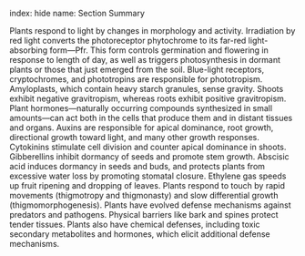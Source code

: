 index: hide
name: Section Summary

Plants respond to light by changes in morphology and activity. Irradiation by red light converts the photoreceptor phytochrome to its far-red light-absorbing form—Pfr. This form controls germination and flowering in response to length of day, as well as triggers photosynthesis in dormant plants or those that just emerged from the soil. Blue-light receptors, cryptochromes, and phototropins are responsible for phototropism. Amyloplasts, which contain heavy starch granules, sense gravity. Shoots exhibit negative gravitropism, whereas roots exhibit positive gravitropism. Plant hormones—naturally occurring compounds synthesized in small amounts—can act both in the cells that produce them and in distant tissues and organs. Auxins are responsible for apical dominance, root growth, directional growth toward light, and many other growth responses. Cytokinins stimulate cell division and counter apical dominance in shoots. Gibberellins inhibit dormancy of seeds and promote stem growth. Abscisic acid induces dormancy in seeds and buds, and protects plants from excessive water loss by promoting stomatal closure. Ethylene gas speeds up fruit ripening and dropping of leaves. Plants respond to touch by rapid movements (thigmotropy and thigmonasty) and slow differential growth (thigmomorphogenesis). Plants have evolved defense mechanisms against predators and pathogens. Physical barriers like bark and spines protect tender tissues. Plants also have chemical defenses, including toxic secondary metabolites and hormones, which elicit additional defense mechanisms.
